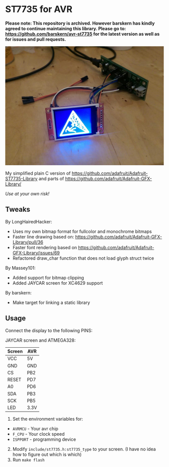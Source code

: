 ST7735 for AVR
==============

**Please note: This repository is archived. However barskern has kindly agreed to continue maintaining this library. Please go to: https://github.com/barskern/avr-st7735 for the latest version as well as for issues and pull requests.**


![example of working display](./images/example.jpg)

My simplified plain C version of https://github.com/adafruit/Adafruit-ST7735-Library
and parts of https://github.com/adafruit/Adafruit-GFX-Library/

*Use at your own risk!*

Tweaks
------

By LongHairedHacker:

* Uses my own bitmap format for fullcolor and monochrome bitmaps
* Faster line drawing based on: https://github.com/adafruit/Adafruit-GFX-Library/pull/36
* Faster font rendering based on https://github.com/adafruit/Adafruit-GFX-Library/issues/69
* Refactored draw_char function that does not load glyph struct twice

By Massey101:

* Added support for bitmap clipping
* Added JAYCAR screen for XC4629 support

By barskern:
* Make target for linking a static library

Usage
-----

Connect the display to the following PINS:

JAYCAR screen and ATMEGA328:

| Screen | AVR    |
|--------|--------|
| VCC    | 5V     |
| GND    | GND    |
| CS     | PB2    |
| RESET  | PD7    |
| A0     | PD6    |
| SDA    | PB3    |
| SCK    | PB5    |
| LED    | 3.3V   |



1. Set the environment variables for:
  - `AVRMCU` - Your avr chip
  - `F_CPU` - Your clock speed
  - `ISPPORT` - programming device
2. Modify `include/st7735.h:st7735_type` to your screen. (I have no idea how to
   figure out which is which)
3. Run `make flash`
